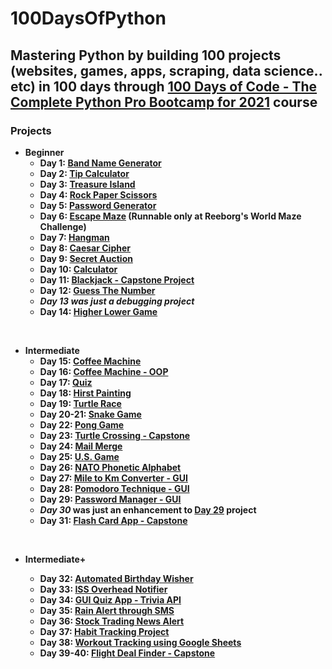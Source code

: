 # 100DaysOfPython

## Mastering Python by building 100 projects (websites, games, apps, scraping, data science.. etc) in 100 days through [100 Days of Code - The Complete Python Pro Bootcamp for 2021](https://www.udemy.com/course/100-days-of-code/) course

### Projects

* **Beginner**
  * **Day 1: [Band Name Generator](https://github.com/OmarKimo/100DaysOfPython/tree/master/Day%20001)**
  * **Day 2: [Tip Calculator](https://github.com/OmarKimo/100DaysOfPython/tree/master/Day%20002)**
  * **Day 3: [Treasure Island](https://github.com/OmarKimo/100DaysOfPython/tree/master/Day%20003)**
  * **Day 4: [Rock Paper Scissors](https://github.com/OmarKimo/100DaysOfPython/tree/master/Day%20004)**
  * **Day 5: [Password Generator](https://github.com/OmarKimo/100DaysOfPython/tree/master/Day%20005)**
  * **Day 6: [Escape Maze](https://github.com/OmarKimo/100DaysOfPython/tree/master/Day%20006) (Runnable only at Reeborg's World Maze Challenge)**
  * **Day 7: [Hangman](https://github.com/OmarKimo/100DaysOfPython/tree/master/Day%20007)**
  * **Day 8: [Caesar Cipher](https://github.com/OmarKimo/100DaysOfPython/tree/master/Day%20008)**
  * **Day 9: [Secret Auction](https://github.com/OmarKimo/100DaysOfPython/tree/master/Day%20009)**
  * **Day 10: [Calculator](https://github.com/OmarKimo/100DaysOfPython/tree/master/Day%20010)**
  * **Day 11: [Blackjack - Capstone Project](https://github.com/OmarKimo/100DaysOfPython/tree/master/Day%20011%20-%20Capstone)**
  * **Day 12: [Guess The Number](https://github.com/OmarKimo/100DaysOfPython/tree/master/Day%20012)**
  * ***Day 13 was just a debugging project***
  * **Day 14: [Higher Lower Game](https://github.com/OmarKimo/100DaysOfPython/tree/master/Day%20014)**
</br>

* **Intermediate**
  * **Day 15: [Coffee Machine](https://github.com/OmarKimo/100DaysOfPython/tree/master/Day%20015)**
  * **Day 16: [Coffee Machine - OOP](https://github.com/OmarKimo/100DaysOfPython/tree/master/Day%20016)**
  * **Day 17: [Quiz](https://github.com/OmarKimo/100DaysOfPython/tree/master/Day%20017)**
  * **Day 18: [Hirst Painting](https://github.com/OmarKimo/100DaysOfPython/tree/master/Day%20018)**
  * **Day 19: [Turtle Race](https://github.com/OmarKimo/100DaysOfPython/tree/master/Day%20019)**
  * **Day 20-21: [Snake Game](https://github.com/OmarKimo/100DaysOfPython/tree/master/Day%20020-021)**
  * **Day 22: [Pong Game](https://github.com/OmarKimo/100DaysOfPython/tree/master/Day%20022)**
  * **Day 23: [Turtle Crossing - Capstone](https://github.com/OmarKimo/100DaysOfPython/tree/master/Day%20023%20-%20Capstone)**
  * **Day 24: [Mail Merge](https://github.com/OmarKimo/100DaysOfPython/tree/master/Day%20024)**
  * **Day 25: [U.S. Game](https://github.com/OmarKimo/100DaysOfPython/tree/master/Day%20025)**
  * **Day 26: [NATO Phonetic Alphabet](https://github.com/OmarKimo/100DaysOfPython/tree/master/Day%20026)**
  * **Day 27: [Mile to Km Converter - GUI](https://github.com/OmarKimo/100DaysOfPython/tree/master/Day%20027)**
  * **Day 28: [Pomodoro Technique - GUI](https://github.com/OmarKimo/100DaysOfPython/tree/master/Day%20028)**
  * **Day 29: [Password Manager - GUI](https://github.com/OmarKimo/100DaysOfPython/tree/master/Day%20029)**
  * ***Day 30* was just an enhancement to [Day 29](https://github.com/OmarKimo/100DaysOfPython/tree/master/Day%20029) project**
  * **Day 31: [Flash Card App - Capstone](https://github.com/OmarKimo/100DaysOfPython/tree/master/Day%20031%20-%20Capstone)**
</br>

* **Intermediate+**
  * **Day 32: [Automated Birthday Wisher](https://github.com/OmarKimo/100DaysOfPython/tree/master/Day%20032)**
  * **Day 33: [ISS Overhead Notifier](https://github.com/OmarKimo/100DaysOfPython/tree/master/Day%20033)**
  * **Day 34: [GUI Quiz App - Trivia API](https://github.com/OmarKimo/100DaysOfPython/tree/master/Day%20034)**
  * **Day 35: [Rain Alert through SMS](https://github.com/OmarKimo/100DaysOfPython/tree/master/Day%20035)**
  * **Day 36: [Stock Trading News Alert](https://github.com/OmarKimo/100DaysOfPython/tree/master/Day%20036)**
  * **Day 37: [Habit Tracking Project](https://github.com/OmarKimo/100DaysOfPython/tree/master/Day%20037)**
  * **Day 38: [Workout Tracking using Google Sheets](https://github.com/OmarKimo/100DaysOfPython/tree/master/Day%20038)**
  * **Day 39-40: [Flight Deal Finder - Capstone](https://github.com/OmarKimo/100DaysOfPython/tree/master/Day%20039-040%20-%20Capstone)**

  <!---  

* **Advanced**

* **Professional Portfolio Project**

-->

